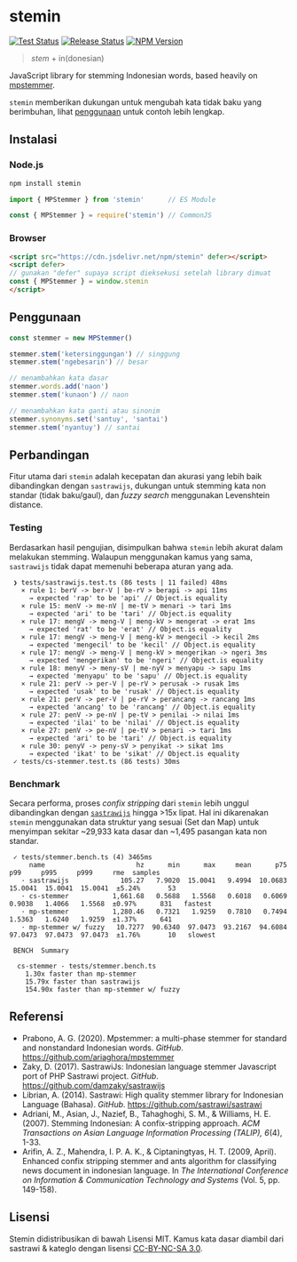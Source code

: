 # stemin

[![Test Status](../../actions/workflows/test.yml/badge.svg)](../../actions/workflows/test.yml)
[![Release Status](../../actions/workflows/release.yml/badge.svg)](../../actions/workflows/release.yml)
[![NPM Version](https://img.shields.io/npm/v/stemin)](https://www.npmjs.com/package/stemin)

> *stem* + in(donesian)

JavaScript library for stemming Indonesian words, based heavily on [mpstemmer](https://github.com/ariaghora/mpstemmer).

`stemin` memberikan dukungan untuk mengubah kata tidak baku yang berimbuhan, lihat [penggunaan](#penggunaan) untuk contoh lebih lengkap.

## Instalasi

### Node.js

```sh
npm install stemin
```

```ts
import { MPStemmer } from 'stemin'      // ES Module

const { MPStemmer } = require('stemin') // CommonJS
```

### Browser

```html
<script src="https://cdn.jsdelivr.net/npm/stemin" defer></script>
<script defer>
// gunakan "defer" supaya script dieksekusi setelah library dimuat
const { MPStemmer } = window.stemin
</script>
```

## Penggunaan

```ts
const stemmer = new MPStemmer()

stemmer.stem('ketersinggungan') // singgung
stemmer.stem('ngebesarin') // besar

// menambahkan kata dasar
stemmer.words.add('naon')
stemmer.stem('kunaon') // naon

// menambahkan kata ganti atau sinonim
stemmer.synonyms.set('santuy', 'santai')
stemmer.stem('nyantuy') // santai
```

## Perbandingan

Fitur utama dari `stemin` adalah kecepatan dan akurasi yang lebih baik dibandingkan dengan `sastrawijs`, dukungan untuk stemming kata non standar (tidak baku/gaul), dan *fuzzy search* menggunakan Levenshtein distance.

### Testing

Berdasarkan hasil pengujian, disimpulkan bahwa `stemin` lebih akurat dalam melakukan stemming. Walaupun menggunakan kamus yang sama, `sastrawijs` tidak dapat memenuhi beberapa aturan yang ada.

```
 ❯ tests/sastrawijs.test.ts (86 tests | 11 failed) 48ms
   × rule 1: berV -> ber-V | be-rV > berapi -> api 11ms
     → expected 'rap' to be 'api' // Object.is equality
   × rule 15: menV -> me-nV | me-tV > menari -> tari 1ms
     → expected 'ari' to be 'tari' // Object.is equality
   × rule 17: mengV -> meng-V | meng-kV > mengerat -> erat 1ms
     → expected 'rat' to be 'erat' // Object.is equality
   × rule 17: mengV -> meng-V | meng-kV > mengecil -> kecil 2ms
     → expected 'mengecil' to be 'kecil' // Object.is equality
   × rule 17: mengV -> meng-V | meng-kV > mengerikan -> ngeri 3ms
     → expected 'mengerikan' to be 'ngeri' // Object.is equality
   × rule 18: menyV -> meny-sV | me-nyV > menyapu -> sapu 1ms
     → expected 'menyapu' to be 'sapu' // Object.is equality
   × rule 21: perV -> per-V | pe-rV > perusak -> rusak 1ms
     → expected 'usak' to be 'rusak' // Object.is equality
   × rule 21: perV -> per-V | pe-rV > perancang -> rancang 1ms
     → expected 'ancang' to be 'rancang' // Object.is equality
   × rule 27: penV -> pe-nV | pe-tV > penilai -> nilai 1ms
     → expected 'ilai' to be 'nilai' // Object.is equality
   × rule 27: penV -> pe-nV | pe-tV > penari -> tari 1ms
     → expected 'ari' to be 'tari' // Object.is equality
   × rule 30: penyV -> peny-sV > penyikat -> sikat 1ms
     → expected 'ikat' to be 'sikat' // Object.is equality
 ✓ tests/cs-stemmer.test.ts (86 tests) 30ms
```

### Benchmark

Secara performa, proses *confix stripping* dari `stemin` lebih unggul dibandingkan dengan [`sastrawijs`](https://github.com/damzaky/sastrawijs/commit/635b38d2ed16e74a6b2c7927b24495cfdfc763fc) hingga >15x lipat.
Hal ini dikarenakan `stemin` menggunakan data struktur yang sesuai (Set dan Map) untuk menyimpan sekitar ~29,933 kata dasar dan ~1,495 pasangan kata non standar.

```
 ✓ tests/stemmer.bench.ts (4) 3465ms
     name                       hz      min      max     mean      p75      p99     p995     p999     rme  samples
   · sastrawijs             105.27   7.9020  15.0041   9.4994  10.0683  15.0041  15.0041  15.0041  ±5.24%       53
   · cs-stemmer           1,661.68   0.5688   1.5568   0.6018   0.6069   0.9038   1.4066   1.5568  ±0.97%      831   fastest
   · mp-stemmer           1,280.46   0.7321   1.9259   0.7810   0.7494   1.5363   1.6240   1.9259  ±1.37%      641
   · mp-stemmer w/ fuzzy   10.7277  90.6340  97.0473  93.2167  94.6084  97.0473  97.0473  97.0473  ±1.76%       10   slowest

 BENCH  Summary

  cs-stemmer - tests/stemmer.bench.ts
    1.30x faster than mp-stemmer
    15.79x faster than sastrawijs
    154.90x faster than mp-stemmer w/ fuzzy
```

## Referensi

- Prabono, A. G. (2020). Mpstemmer: a multi-phase stemmer for standard and nonstandard Indonesian words. *GitHub*. https://github.com/ariaghora/mpstemmer
- Zaky, D. (2017). SastrawiJs: Indonesian language stemmer Javascript port of PHP Sastrawi project. *GitHub*. https://github.com/damzaky/sastrawijs
- Librian, A. (2014). Sastrawi: High quality stemmer library for Indonesian Language (Bahasa). *GitHub*. https://github.com/sastrawi/sastrawi
- Adriani, M., Asian, J., Nazief, B., Tahaghoghi, S. M., & Williams, H. E. (2007). Stemming Indonesian: A confix-stripping approach. *ACM Transactions on Asian Language Information Processing (TALIP), 6*(4), 1-33.
- Arifin, A. Z., Mahendra, I. P. A. K., & Ciptaningtyas, H. T. (2009, April). Enhanced confix stripping stemmer and ants algorithm for classifying news document in indonesian language. In *The International Conference on Information & Communication Technology and Systems* (Vol. 5, pp. 149-158).

## Lisensi

Stemin didistribusikan di bawah Lisensi MIT. Kamus kata dasar diambil dari sastrawi & kateglo dengan lisensi [CC-BY-NC-SA 3.0](https://github.com/ivanlanin/kateglo#lisensi-isi).
